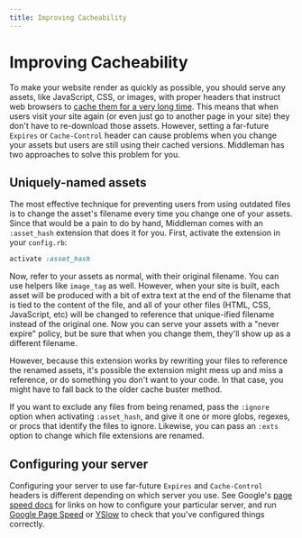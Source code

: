 ```yaml
---
title: Improving Cacheability
---
```


# Improving Cacheability

To make your website render as quickly as possible, you should serve any assets, like JavaScript, CSS, or images, with proper headers that instruct web browsers to [cache them for a very long time](https://code.google.com/speed/page-speed/docs/caching.html). This means that when users visit your site again (or even just go to another page in your site) they don't have to re-download those assets. However, setting a far-future `Expires` or `Cache-Control` header can cause problems when you change your assets but users are still using their cached versions. Middleman has two approaches to solve this problem for you.

## Uniquely-named assets

The most effective technique for preventing users from using outdated files is to change the asset's filename every time you change one of your assets. Since that would be a pain to do by hand, Middleman comes with an `:asset_hash` extension that does it for you. First, activate the extension in your `config.rb`:

``` ruby
activate :asset_hash
```

Now, refer to your assets as normal, with their original filename. You can use helpers like `image_tag` as well. However, when your site is built, each asset will be produced with a bit of extra text at the end of the filename that is tied to the content of the file, and all of your other files (HTML, CSS, JavaScript, etc) will be changed to reference that unique-ified filename instead of the original one. Now you can serve your assets with a "never expire" policy, but be sure that when you change them, they'll show up as a different filename.

However, because this extension works by rewriting your files to reference the renamed assets, it's possible the extension might mess up and miss a reference, or do something you don't want to your code. In that case, you might have to fall back to the older cache buster method.

If you want to exclude any files from being renamed, pass the `:ignore` option when activating `:asset_hash`, and give it one or more globs, regexes, or procs that identify the files to ignore. Likewise, you can pass an `:exts` option to change which file extensions are renamed.

## Configuring your server

Configuring your server to use far-future `Expires` and `Cache-Control` headers is different depending on which server you use. See Google's [page speed docs](https://code.google.com/speed/page-speed/docs/caching.html) for links on how to configure your particular server, and run [Google Page Speed](https://code.google.com/speed/page-speed/docs/extension.html) or [YSlow](https://addons.mozilla.org/en-US/firefox/addon/yslow/) to check that you've configured things correctly.
